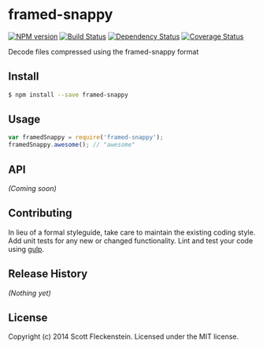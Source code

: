 # framed-snappy 
[![NPM version][npm-image]][npm-url] [![Build Status][travis-image]][travis-url] [![Dependency Status][daviddm-url]][daviddm-image] [![Coverage Status][coveralls-image]][coveralls-url]

Decode files compressed using the framed-snappy format


## Install

```bash
$ npm install --save framed-snappy
```


## Usage

```javascript
var framedSnappy = require('framed-snappy');
framedSnappy.awesome(); // "awesome"
```

## API

_(Coming soon)_


## Contributing

In lieu of a formal styleguide, take care to maintain the existing coding style. Add unit tests for any new or changed functionality. Lint and test your code using [gulp](http://gulpjs.com/).


## Release History

_(Nothing yet)_


## License

Copyright (c) 2014 Scott Fleckenstein. Licensed under the MIT license.



[npm-url]: https://npmjs.org/package/framed-snappy
[npm-image]: https://badge.fury.io/js/framed-snappy.svg
[travis-url]: https://travis-ci.org/nullstyle/framed-snappy
[travis-image]: https://travis-ci.org/nullstyle/framed-snappy.svg?branch=master
[daviddm-url]: https://david-dm.org/nullstyle/framed-snappy.svg?theme=shields.io
[daviddm-image]: https://david-dm.org/nullstyle/framed-snappy
[coveralls-url]: https://coveralls.io/r/nullstyle/framed-snappy
[coveralls-image]: https://coveralls.io/repos/nullstyle/framed-snappy/badge.png

